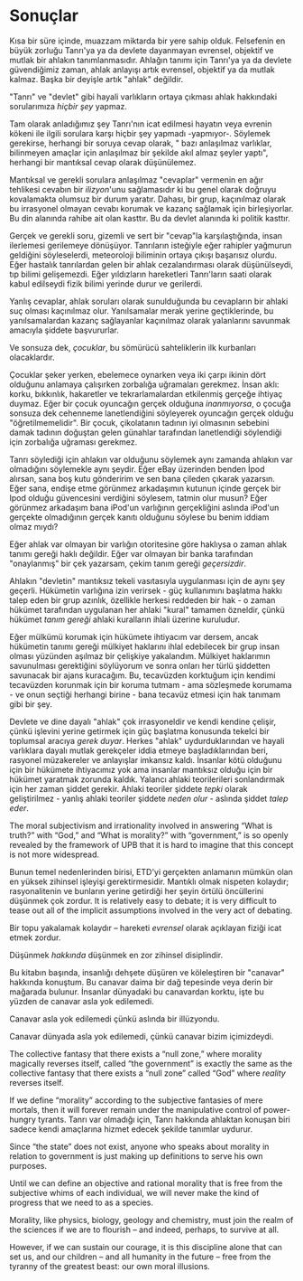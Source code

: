 # Sonuçlar

Kısa bir süre içinde, muazzam miktarda bir yere sahip olduk. Felsefenin en büyük zorluğu Tanrı'ya ya da devlete dayanmayan evrensel, objektif ve mutlak bir ahlakın tanımlanmasıdır. Ahlağın tanımı için Tanrı'ya ya da devlete güvendiğimiz zaman, ahlak anlayışı artık evrensel, objektif ya da mutlak kalmaz. Başka bir deyişle artık "ahlak" değildir.

"Tanrı" ve "devlet" gibi hayali varlıkların ortaya çıkması ahlak hakkındaki sorularımıza *hiçbir şey* yapmaz.

Tam olarak anladığımız şey Tanrı'nın icat edilmesi hayatın veya evrenin kökeni ile ilgili sorulara karşı hiçbir şey yapmadı -yapmıyor-. Söylemek gerekirse, herhangi bir soruya cevap olarak, " bazı anlaşılmaz varlıklar, bilinmeyen amaçlar için anlaşılmaz bir şekilde akıl almaz şeyler yaptı", herhangi bir mantıksal cevap olarak düşünülemez.

Mantıksal ve gerekli sorulara anlaşılmaz "cevaplar" vermenin en ağır tehlikesi cevabın bir *ilizyon*'unu sağlamasıdır ki bu genel olarak doğruyu kovalamakta olumsuz bir durum yaratır. Dahası, bir grup, kaçınılmaz olarak bu irrasyonel olmayan cevabı korumak ve kazanç sağlamak için birleşiyorlar. Bu din alanında rahibe ait olan kasttır. Bu da devlet alanında ki politik kasttır.

Gerçek ve gerekli soru, gizemli ve sert bir "cevap"la karşılaştığında, insan ilerlemesi gerilemeye dönüşüyor. Tanrıların isteğiyle eğer rahipler yağmurun geldiğini söyleselerdi, meteoroloji biliminin ortaya çıkışı başarısız olurdu. Eğer hastalık tanrılardan gelen bir ahlak cezalandırması olarak düşünülseydi, tıp bilimi gelişemezdi. Eğer yıldızların hareketleri Tanrı'ların saati olarak kabul edilseydi fizik bilimi yerinde durur ve gerilerdi.

Yanlış cevaplar, ahlak soruları olarak sunulduğunda bu cevapların bir ahlaki suç olması kaçınılmaz olur. Yanılsamalar merak yerine geçtiklerinde, bu yanılsamalardan kazanç sağlayanlar kaçınılmaz olarak yalanlarını savunmak amacıyla şiddete başvururlar.

Ve sonsuza dek, *çocuklar*, bu sömürücü sahteliklerin ilk kurbanları olacaklardır.

Çocuklar şeker yerken, ebelemece oynarken veya iki çarpı ikinin dört olduğunu anlamaya çalışırken zorbalığa uğramaları gerekmez. İnsan aklı: korku, bıkkınlık, hakaretler ve tekrarlamalardan etkilenmiş gerçeğe ihtiyaç duymaz. Eğer bir çocuk oyuncağın gerçek olduğuna *inanmıyorsa*, o çocuğa sonsuza dek cehenneme lanetlendiğini söyleyerek oyuncağın gerçek olduğu "öğretilmemelidir". Bir çocuk, çikolatanın tadının iyi olmasının sebebini damak tadının doğuştan gelen günahlar tarafından lanetlendiği söylendiği için zorbalığa uğraması gerekmez.

Tanrı söylediği için ahlakın var olduğunu söylemek aynı zamanda ahlakın var olmadığını söylemekle aynı şeydir. Eğer eBay üzerinden benden İpod alırsan, sana boş kutu gönderirim ve sen bana çileden çıkarak yazarsın. Eğer sana, endişe etme görünmez arkadaşımın kutunun içinde gerçek bir Ipod olduğu güvencesini verdiğini söylesem, tatmin olur musun? Eğer görünmez arkadaşım bana iPod'un varlığının gerçekliğini aslında iPod'un gerçekte olmadığının gerçek kanıtı olduğunu söylese bu benim iddiam olmaz mıydı?

Eğer ahlak var olmayan bir varlığın otoritesine göre haklıysa o zaman ahlak tanımı gereği haklı değildir. Eğer var olmayan bir banka tarafından "onaylanmış" bir çek yazarsam, çekim tanım gereği *geçersizdir*.

Ahlakın "devletin" mantıksız tekeli vasıtasıyla uygulanması için de aynı şey geçerli. Hükümetin varlığına izin verirsek - güç kullanımını başlatma hakkı talep eden bir grup azınlık, özellikle herkesi reddeden bir hak - o zaman hükümet tarafından uygulanan her ahlaki "kural" tamamen özneldir, çünkü hükümet *tanım gereği* ahlaki kuralların ihlali üzerine kuruludur.

Eğer mülkümü korumak için hükümete ihtiyacım var dersem, ancak hükümetin tanımı gereği mülkiyet haklarını ihlal edebilecek bir grup insan olması yüzünden aşılmaz bir çelişkiye yakalandım. Mülkiyet haklarımın savunulması gerektiğini söylüyorum ve sonra onları her türlü şiddetten savunacak bir ajans kuracağım. Bu, tecavüzden korktuğum için kendimi tecavüzden korunmak için bir koruma tutmam - ama sözleşmede korumama - ve onun seçtiği herhangi birine - bana tecavüz etmesi için hak tanımam gibi bir şey.

Devlete ve dine dayalı "ahlak" çok irrasyoneldir ve kendi kendine çelişir, çünkü işlevini yerine getirmek için güç başlatma konusunda tekelci bir toplumsal aracıya *gerek duyar*. Herkes "ahlak" uydurduklarından ve hayali varlıklara dayalı mutlak gerekçeler iddia etmeye başladıklarından beri, rasyonel müzakereler ve anlayışlar imkansız kaldı. İnsanlar kötü olduğunu için bir hükümete ihtiyacımız yok ama insanlar mantıksız olduğu için bir hükümet yaratmak zorunda kaldık. Yalancı ahlaki teorilerileri sonlandırmak için her zaman şiddet gerekir. Ahlaki teoriler şiddete *tepki* olarak geliştirilmez - yanlış ahlaki teoriler şiddete *neden olur* - aslında şiddet *talep eder*.

The moral subjectivism and irrationality involved in answering “What is truth?” with “God,” and “What is morality?” with “government,” is so openly revealed by the framework of UPB that it is hard to imagine that this concept is not more widespread.

Bunun temel nedenlerinden birisi, ETD'yi gerçekten anlamanın mümkün olan en yüksek zihinsel işleyişi gerektirmesidir. Mantıklı olmak nispeten kolaydır; rasyonalitenin ve bunların yerine getirdiği her şeyin örtülü öncüllerini düşünmek çok zordur. It is relatively easy to debate; it is very difficult to tease out all of the implicit assumptions involved in the very act of debating.

Bir topu yakalamak kolaydır – hareketi *evrensel* olarak açıklayan fiziği icat etmek zordur.

Düşünmek *hakkında* düşünmek en zor zihinsel disiplindir.

Bu kitabın başında, insanlığı dehşete düşüren ve köleleştiren bir "canavar" hakkında konuştum. Bu canavar daima bir dağ tepesinde veya derin bir mağarada bulunur. İnsanlar dünyadaki bu canavardan korktu, işte bu yüzden de canavar asla yok edilemedi.

Canavar asla yok edilemedi çünkü aslında bir illüzyondu.

Canavar dünyada asla yok edilemedi, çünkü canavar bizim içimizdeydi.

The collective fantasy that there exists a “null zone,” where morality magically reverses itself, called “the government” is exactly the same as the collective fantasy that there exists a “null zone” called “God” where *reality* reverses itself.

If we define “morality” according to the subjective fantasies of mere mortals, then it will forever remain under the manipulative control of power-hungry tyrants. Tanrı var olmadığı için, Tanrı hakkında ahlaktan konuşan biri sadece kendi amaçlarına hizmet edecek şekilde tanımlar uydurur.

Since “the state” does not exist, anyone who speaks about morality in relation to government is just making up definitions to serve his own purposes.

Until we can define an objective and rational morality that is free from the subjective whims of each individual, we will never make the kind of progress that we need to as a species.

Morality, like physics, biology, geology and chemistry, must join the realm of the sciences if we are to flourish – and indeed, perhaps, to survive at all.

However, if we can sustain our courage, it is this discipline alone that can set us, and our children – and all humanity in the future – free from the tyranny of the greatest beast: our own moral illusions.